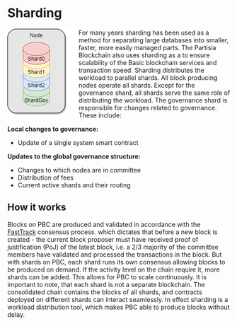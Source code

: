 # Sharding 

<img style="float: left;" src="Sharding.png">

For many years sharding has been used as a method for separating large databases into smaller, faster, more easily managed parts. The Partisia Blockchain also uses sharding as a to ensure scalability of the Basic blockchain
services and transaction speed. Sharding distributes the workload to parallel shards. All block producing nodes operate all shards. 
Except for the governance shard, all shards serve the same role of distributing the workload. The governance shard is responsible for changes related to governance. These include:
   

**Local changes to governance:**

- Update of a single system smart contract

**Updates to the global governance structure:**

- Changes to which nodes are in committee
- Distribution of fees
- Current active shards and their routing

## How it works

Blocks on PBC are produced and validated in accordance with the [FastTrack](consensus.md) consensus process. which dictates that before a new block is created - the current block proposer must have received proof of justification (PoJ) of the latest block, i.e. a 2/3 majority of the committee members have validated and processed the transactions in the block.
But with shards on PBC, each shard runs its own consensus allowing blocks to be produced on demand. If the activity level on the chain require it, more shards can be added. This allows for PBC to scale continuously.
It is important to note, that each shard is not a separate blockchain. The consolidated chain contains the blocks of all shards, and contracts deployed on different shards can interact seamlessly. In effect sharding is a workload distribution tool, which makes PBC able to produce blocks without delay.



